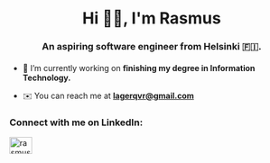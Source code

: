 

<h1 align="center">Hi 👋🏼, I'm Rasmus</h1>
<h3 align="center" style="margin-bottom:20px">An aspiring software engineer from Helsinki 🇫🇮.</h3>

- 🔭 I’m currently working on **finishing my degree in Information Technology.**

- ✉️ You can reach me at **lagerqvr@gmail.com**

<h3 align="left">Connect with me on LinkedIn:</h3>
<p align="left">
<a href="https://linkedin.com/in/rasmus-lagerqvist" target="blank"><img align="center" src="https://raw.githubusercontent.com/rahuldkjain/github-profile-readme-generator/master/src/images/icons/Social/linked-in-alt.svg" alt="rasmus-lagerqvist" height="30" width="40" /></a>
</p>



